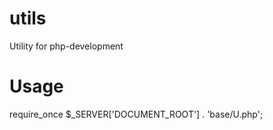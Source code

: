 # utils
Utility for php-development

# Usage

require_once $_SERVER['DOCUMENT_ROOT'] . 'base/U.php';

